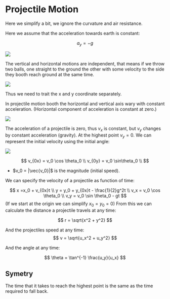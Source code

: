 # Projectile Motion
Here we simplify a bit, we ignore the curvature and air resistance.

Here we assume that the acceleration towards earth is constant:

$$
a_y = -g
$$

![](../.images/physics/projectile_simplified.png)

The vertical and horizontal motions are independent, that means if we throw two balls, one straight to the ground the other with some velocity to the side they booth reach ground at the same time.

![](../.images/physics/projectile_motion_independent_velocity.png)

Thus we need to trait the x and y coordinate separately.

In projectile motion booth the horizontal and vertical axis wary with constant acceleration. (Horizontal component of acceleration is constant at zero.)

![](../.images/physics/projectile_in_motion_example.png)

The acceleration of a projectile is zero, thus $v_x$ is constant, but $v_y$ changes by constant acceleration (gravity). At the highest point $v_y=0$. We can represent the initial velocity using the initial angle:

![](../.images/physics/projectile_motion_angle.png)

$$
v_{0x} = v_0 \cos \theta_0 \\
v_{0y} = v_0 \sin\theta_0 \\
$$
* $v_0 = |\vec{v_0}|$ is the magnitude (initial speed).



We can specify the velocity of a projectile as function of time:

$$
x =x_0 + v_{0x}t \\
y = y_0 + y_{0x}t - \frac{1}{2}g^2t \\
v_x = v_0 \cos \theta_0 \\
v_y = v_0 \sin \theta_0 - gt
$$
(If we start at the origin we can simplify $x_0 = y_0 = 0$)
From this we can calculate the distance a projectile travels at any time:

$$
r = \sqrt{x^2 + y^2}
$$

And the projectiles speed at any time:
$$
v = \sqrt{u_x^2 + u_y^2}
$$

And the angle at any time:

$$
\theta = \tan^{-1} \frac{u_y}{u_x}
$$

## Symetry
The time that it takes to reach the highest point is the same as the time required to fall back.